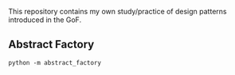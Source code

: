 This repository contains my own study/practice of design patterns introduced in the GoF.

## Abstract Factory
`python -m abstract_factory`
